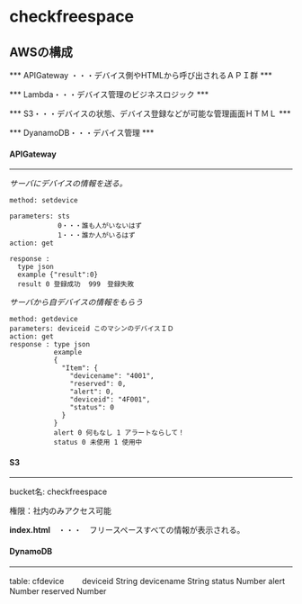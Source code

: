 # checkfreespace


  ## AWSの構成

*** APIGateway ・・・デバイス側やHTMLから呼び出されるＡＰＩ群 ***

*** Lambda・・・デバイス管理のビジネスロジック ***

*** S3・・・デバイスの状態、デバイス登録などが可能な管理画面ＨＴＭＬ ***

*** DyanamoDB・・・デバイス管理 ***

#### APIGateway
---------------------------------

_サーバにデバイスの情報を送る。_
```
method: setdevice

parameters: sts
            0・・・誰も人がいないはず
            1・・・誰か人がいるはず
action: get

response :
  type json
  example {"result":0}
  result 0 登録成功  999　登録失敗

```

   _サーバから自デバイスの情報をもらう_
```
method: getdevice
parameters: deviceid このマシンのデバイスＩＤ
action: get
response : type json
           example
           {
             "Item": {
               "devicename": "4001",
               "reserved": 0,
               "alert": 0,
               "deviceid": "4F001",
               "status": 0
             }
           }
           alert 0 何もなし 1 アラートならして！
           status 0 未使用 1 使用中

```

#### S3
---------------------------------
 bucket名: checkfreespace

 権限：社内のみアクセス可能

**index.html**　・・・　フリースペースすべての情報が表示される。


#### DynamoDB
---------------------------------
 table: cfdevice
　　deviceid String
    devicename String
    status Number
    alert Number
    reserved Number
